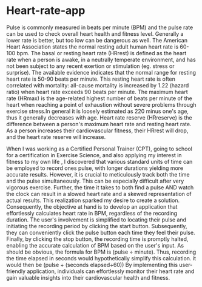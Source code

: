 # Heart-rate-app
Pulse is commonly measured in beats per minute (BPM) and the pulse rate can be used to check overall heart health and fitness level. Generally a lower rate is better, but too low can be dangerous as well. The American Heart Association states the normal resting adult human heart rate is 60-100 bpm. 
The basal or resting heart rate (HRrest) is defined as the heart rate when a person is awake, in a neutrally temperate environment, and has not been subject to any recent exertion or stimulation (eg. stress or surprise). The available evidence indicates that the normal range for resting heart rate is 50-90 beats per minute. This resting heart rate is often correlated with mortality: all-cause mortality is increased by 1.22 (hazard ratio) when heart rate exceeds 90 beats per minute.
The maximum heart rate (HRmax) is the age-related highest number of beats per minute of the heart when reaching a point of exhaustion without severe problems through exercise stress.In general it is loosely estimated as 220 minus one's age, thus it generally decreases with age.
Heart rate reserve (HRreserve) is the difference between a person's maximum heart rate and resting heart rate. As a person increases their cardiovascular fitness, their HRrest will drop, and the heart rate reserve will increase. 

When I was working as a Certified Personal Trainer (CPT), going to school for a certification in Exercise Science, and also applying my interest in fitness to my own life , I discovered that various standard units of time can be employed to record ones pulse, with longer durations yielding more accurate results. However, it is crucial to meticulously track both the time and the pulse simultaneously. This can be especially difficult after very vigorous exercise. Further, the time it takes to both find a pulse AND watch the clock can result in a slowed heart rate and a skewed representation of actual results.
This realization sparked my desire to create a solution. Consequently, the objective at hand is to develop an application that effortlessly calculates heart rate in BPM, regardless of the recording duration. The user's involvement is simplified to locating their pulse and initiating the recording period by clicking the start button. Subsequently, they can conveniently click the pulse button each time they feel their pulse. Finally, by clicking the stop button, the recording time is promptly halted, enabling the accurate calculation of BPM based on the user's input.
As should be obvious, the formula for BPM is (pulse ÷ minute). Thus, recording the time elapsed in seconds would hypothetically simplify this calculation. 
it would then be (pulse ÷ (seconds elapsed÷60))
By implementing this user-friendly application, individuals can effortlessly monitor their heart rate and gain valuable insights into their cardiovascular health and fitness. 
